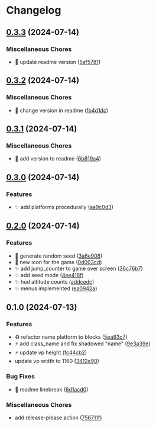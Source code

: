 # Changelog

## [0.3.3](https://github.com/T1b4lt/AtomicJump/compare/v0.3.2...v0.3.3) (2024-07-14)


### Miscellaneous Chores

* :memo: update readme version ([5af5781](https://github.com/T1b4lt/AtomicJump/commit/5af5781dc03200e2d6d3411776839df612464184))

## [0.3.2](https://github.com/T1b4lt/AtomicJump/compare/v0.3.1...v0.3.2) (2024-07-14)


### Miscellaneous Chores

* :memo: change version in readme ([fb4d1dc](https://github.com/T1b4lt/AtomicJump/commit/fb4d1dc5afc127d5a96d7fd8221e325c77f04eee))

## [0.3.1](https://github.com/T1b4lt/AtomicJump/compare/v0.3.0...v0.3.1) (2024-07-14)


### Miscellaneous Chores

* :memo: add version to readme ([6b819a4](https://github.com/T1b4lt/AtomicJump/commit/6b819a4441f6964e7a96a4d802f24ab0bd4f59ba))

## [0.3.0](https://github.com/T1b4lt/AtomicJump/compare/v0.2.0...v0.3.0) (2024-07-14)


### Features

* :sparkles: add platforms procedurally ([aa9c0d3](https://github.com/T1b4lt/AtomicJump/commit/aa9c0d34c9c1770d92dc96972a4356dda97e9cfd))

## [0.2.0](https://github.com/T1b4lt/AtomicJump/compare/v0.1.0...v0.2.0) (2024-07-14)


### Features

* :dizzy: generate random seed ([3a6e908](https://github.com/T1b4lt/AtomicJump/commit/3a6e908e04fc0d2d83aba67fcf3320eb97a01322))
* :lipstick: new icon for the game ([0d003cd](https://github.com/T1b4lt/AtomicJump/commit/0d003cd437721b422aedda824ad59b71374de4b1))
* :sparkles: add jump_counter to game over screen ([36c76b7](https://github.com/T1b4lt/AtomicJump/commit/36c76b746fd767993cea97dbbe36609e99307991))
* :sparkles: add seed mode ([4ee416f](https://github.com/T1b4lt/AtomicJump/commit/4ee416fc0b133027c51041d72cf2bc6eda72a2b0))
* :sparkles: hud altitude counts ([addcedc](https://github.com/T1b4lt/AtomicJump/commit/addcedc4f4cf452d77ecf120abaa6f4fd40cf63b))
* :sparkles: menus implemented ([ea0942a](https://github.com/T1b4lt/AtomicJump/commit/ea0942a2b6cd45b1685633c8d6f3b7ecf5be3ac1))

## 0.1.0 (2024-07-13)


### Features

* :recycle: refactor name platform to blocks ([5ea83c7](https://github.com/T1b4lt/AtomicJump/commit/5ea83c7080ddacbe69be371691e397375aabfd56))
* :zap: add class_name and fix shadowed "name" ([9e3a39e](https://github.com/T1b4lt/AtomicJump/commit/9e3a39e813fbb564e90eeb343d992a841221fe09))
* :zap: update vp height ([fc44cb2](https://github.com/T1b4lt/AtomicJump/commit/fc44cb205bc59a07d861da7b1181f6433e3c0c15))
* update vp width to 1160 ([3412e90](https://github.com/T1b4lt/AtomicJump/commit/3412e90e8817dca79de64c35f6123a43df39a9ae))


### Bug Fixes

* :memo: readme linebreak ([6d1acd0](https://github.com/T1b4lt/AtomicJump/commit/6d1acd06d6c85a392fb347e10a3c5e724b85d196))


### Miscellaneous Chores

* add release-please action ([756711f](https://github.com/T1b4lt/AtomicJump/commit/756711f3a2651ee3aa86a05c6ab09507ecb9809b))
